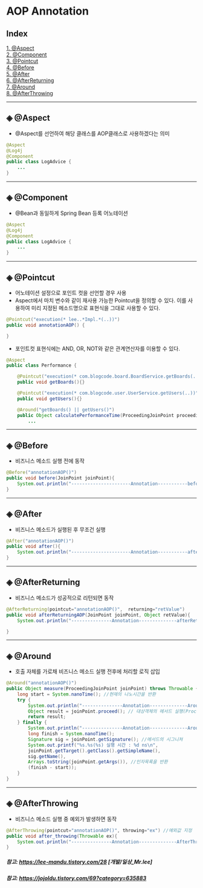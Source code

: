 
AOP Annotation
=======================================
Index   
--------

[1. @Aspect](#◈-@Aspect)   
[2. @Component](#◈-@Component)     
[3. @Pointcut](#◈-@Pointcut)   
[4. @Before](#◈-@Before)   
[5. @After](#◈-@After)   
[6. @AfterReturning](#◈-@AfterReturning)    
[7. @Around](#◈-@Around)   
[8. @AfterThrowing](#◈-@AfterThrowing)    

------------------------------

## ◈ @Aspect
* @Aspect를 선언하여 해당 클래스를 AOP클래스로 사용하겠다는 의미
```java
@Aspect
@Log4j
@Component
public class LogAdvice {
    ...
}    
```

<hr>

## ◈ @Component
* @Bean과 동일하게 Spring Bean 등록 어노테이션
```java
@Aspect
@Log4j
@Component
public class LogAdvice {
    ...
}    
```
<hr>

## ◈ @Pointcut
* 어노테이션 설정으로 포인트 컷을 선언할 경우 사용
* Aspect에서 마치 변수와 같이 재사용 가능한 Pointcut을 정의할 수 있다. 이를 사용하여 미리 지정된 메소드명으로 표현식을 그대로 사용할 수 있다.
```java
@Pointcut("execution(* lee..*Impl.*(..))")
public void annotationAOP() {

}
```
* 포인트컷 표현식에는 AND, OR, NOT와 같은 관계연산자를 이용할 수 있다.
```java
@Aspect
public class Performance {

    @Pointcut("execution(* com.blogcode.board.BoardService.getBoards(..))")
    public void getBoards(){}

    @Pointcut("execution(* com.blogcode.user.UserService.getUsers(..))")
    public void getUsers(){}

    @Around("getBoards() || getUsers()")
    public Object calculatePerformanceTime(ProceedingJoinPoint proceedingJoinPoint) {
        ...

```
<hr>

## ◈ @Before
* 비즈니스 메소드 실행 전에 동작 
```java
@Before("annotationAOP()")
public void before(JoinPoint joinPoint){
    System.out.println("----------------------Annotation-----------beforeAOP");
}
```

<hr>

## ◈ @After
* 비즈니스 메소드가  실행된 후 무조건 실행 
```java
@After("annotationAOP()")
public void after(){
    System.out.println("----------------------Annotation-----------afterAOP");
}
```

<hr>

## ◈ @AfterReturning
*  비즈니스 메소드가 성공적으로 리턴되면 동작
```java
@AfterReturning(pointcut="annotationAOP()",  returning="retValue")
public void afterReturningAOP(JoinPoint joinPoint, Object retValue){
    System.out.println("---------------Annotation--------------afterReturningAOP");

}
```

<hr>

## ◈ @Around
*  호출 자체를 가로채 비즈니스 메소드 실행 전후에 처리할 로직 삽입
```java
@Around("annotationAOP()")
public Object measure(ProceedingJoinPoint joinPoint) throws Throwable {
    long start = System.nanoTime(); //현재의 나노시간을 반환
    try {
        System.out.println("---------------Annotation--------------AroundAOP");
        Object result = joinPoint.proceed(); // 대상객체의 메서드 실행(ProceedingJoinPoint 타입은 대상 객체의 메서드를 호출할 때 사용)
        return result;
    } finally {
        System.out.println("---------------Annotation--------------AroundAOP");
        long finish = System.nanoTime();
        Signature sig = joinPoint.getSignature(); //메서드의 시그니쳐
        System.out.printf("%s.%s(%s) 실행 시간 : %d ns\n",
        joinPoint.getTarget().getClass().getSimpleName(),
        sig.getName(),
        Arrays.toString(joinPoint.getArgs()), //인자목록을 반환
        (finish - start));
    }
}
```

<hr>

## ◈ @AfterThrowing
* 비즈니스 메소드 실행 중 예외가 발생하면 동작
```java
@AfterThrowing(pointcut="annotationAOP()", throwing="ex") //예외값 지정
public void after_throwing(Throwable ex){
    System.out.println("---------------Annotation--------------AfterThrowing");
}
```


##### 참고: https://lee-mandu.tistory.com/28 [개발/일상_Mr.lee]
##### 참고: https://jojoldu.tistory.com/69?category=635883
